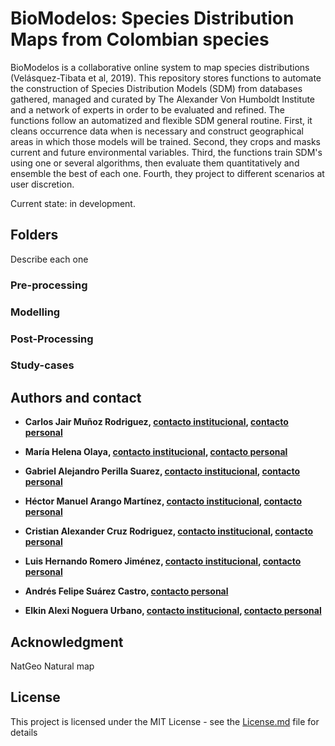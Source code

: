 # BioModelos: Species Distribution Maps from Colombian species

BioModelos is a collaborative online system to map species distributions (Velásquez-Tibata et al, 2019). This repository stores functions to automate the construction of Species Distribution Models (SDM) from databases gathered, managed and curated by The Alexander Von Humboldt Institute and a network of experts in order to be evaluated and refined. The functions follow an automatized and flexible SDM general routine. First, it cleans occurrence data when is necessary and construct geographical areas in which those models will be trained. Second, they crops and masks current and future environmental variables. Third, the functions train  SDM's using one or several algorithms, then evaluate them quantitatively and ensemble the best of each one. Fourth, they project to different scenarios at user discretion.

Current state: in development.

## Folders

Describe each one

### Pre-processing

### Modelling

### Post-Processing

### Study-cases


## Authors and contact

* **Carlos Jair Muñoz Rodriguez, [contacto institucional](mailto:cmunoz@humboldt.org.co), [contacto personal](mailto:cmunozbiol@gmail.com)**

* **María Helena Olaya, [contacto institucional](mailto:molaya@humboldt.org.co ), [contacto personal](mailto:olaya42@gmail.com)**

* **Gabriel Alejandro Perilla Suarez, [contacto institucional](mailto:gperilla@humboldt.org.co), [contacto personal](mailto:thealejandroperilla@gmail.com)**

* **Héctor Manuel Arango Martínez, [contacto institucional](mailto:harango@humboldt.org.co), [contacto personal](hma9327@gmail.com)**

* **Cristian Alexander Cruz Rodriguez, [contacto institucional](mailto:ccruz@humboldt.org.co), [contacto personal](cruzrodriguezcristian@gmail.com)**

* **Luis Hernando Romero Jiménez, [contacto institucional](mailto:lromero@humboldt.org.co), [contacto personal](mailto:lhromeroj@gmail.com)**

* **Andrés Felipe Suárez Castro, [contacto personal](mailto:felipesuarezca@gmail.com)**

* **Elkin Alexi Noguera Urbano, [contacto institucional](mailto:enoguera@humboldt.org.co), [contacto personal](mailto:elkalexno@gmail.com)**

## Acknowledgment

NatGeo
Natural map

## License

This project is licensed under the MIT License - see the [License.md](License.md) file for details 
